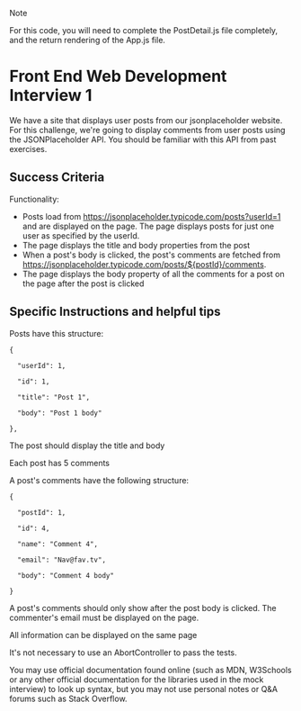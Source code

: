 >[!NOTE]
>For this code, you will need to complete the PostDetail.js file completely, and the return rendering of the App.js file.

# Front End Web Development Interview 1

We have a site that displays user posts from our jsonplaceholder website.
For this challenge, we're going to display comments from user posts using the JSONPlaceholder API. You should be familiar with this API from past exercises.


## Success Criteria

Functionality:

- Posts load from https://jsonplaceholder.typicode.com/posts?userId=1 and are displayed on the page. The page displays posts for just one user as specified by the userId.
- The page displays the title and body properties from the post
- When a post's body is clicked, the post's comments are fetched from https://jsonplaceholder.typicode.com/posts/${postId}/comments.
- The page displays the body property of all the comments for a post on the page after the post is clicked



## Specific Instructions and helpful tips

Posts have this structure:
```
{

  "userId": 1,
  
  "id": 1,
  
  "title": "Post 1",
  
  "body": "Post 1 body"
  
},
```

The post should display the title and body

Each post has 5 comments

A post's comments have the following structure:
```
{

  "postId": 1,
  
  "id": 4,
  
  "name": "Comment 4",
  
  "email": "Nav@fav.tv",
  
  "body": "Comment 4 body"
  
}
```
A post's comments should only show after the post body is clicked. The commenter's email must be displayed on the page.

All information can be displayed on the same page

It's not necessary to use an AbortController to pass the tests.

You may use official documentation found online (such as MDN, W3Schools or any other official documentation for the libraries used in the mock interview) to look up syntax, but you may not use personal notes or Q&A forums such as Stack Overflow.
